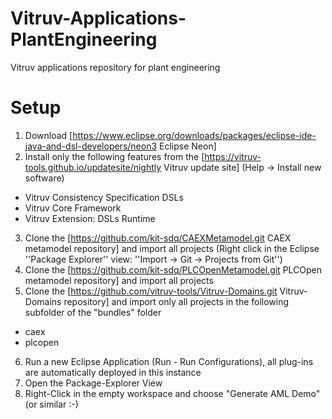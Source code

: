 # Vitruv-Applications-PlantEngineering
Vitruv applications repository for plant engineering

# Setup
1. Download [https://www.eclipse.org/downloads/packages/eclipse-ide-java-and-dsl-developers/neon3 Eclipse Neon]
2. Install only the following features from the [https://vitruv-tools.github.io/updatesite/nightly Vitruv update site] (Help -> Install new software)
  * Vitruv Consistency Specification DSLs
  * Vitruv Core Framework
  * Vitruv Extension: DSLs Runtime
3. Clone the [https://github.com/kit-sdq/CAEXMetamodel.git CAEX metamodel repository] and import all projects (Right click in the Eclipse ''Package Explorer'' view: ''Import -> Git -> Projects from Git'')
4. Clone the [https://github.com/kit-sdq/PLCOpenMetamodel.git PLCOpen metamodel repository] and import all projects
5. Clone the [https://github.com/vitruv-tools/Vitruv-Domains.git Vitruv-Domains repository] and import only all projects in the following subfolder of the "bundles" folder
  * caex
  * plcopen
6. Run a new Eclipse Application (Run - Run Configurations), all plug-ins are automatically deployed in this instance
7. Open the Package-Explorer View
8. Right-Click in the empty workspace and choose "Generate AML Demo" (or similar :-)
